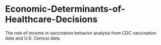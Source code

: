 # Economic-Determinants-of-Healthcare-Decisions
The role of income in vaccination behavior analysis from CDC vaccination data and U.S. Census data.
